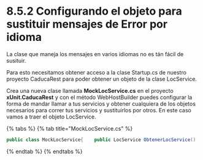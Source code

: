 # 8.5.2 Configurando el objeto para sustituir mensajes de Error por idioma

La clase que maneja los mensajes en varios idiomas no es tán fácil de susituir.

Para esto necesitamos obtener acceso a la clase Startup.cs de nuestro proyecto CaducaRest para poder obtener un objeto de la clase LocService. 

Crea una nueva clase llamada **MockLocService.cs** en el proyecto **xUnit.CaducaRest** y con el método WebHostBuilder puedes configurar la forma de mandar llamar a tus servicios y obtener cualquiera de los objetos necesarios para correr tus servicios y sustituirlos por otros. En este caso vamos a traer el objeto LocService.

{% tabs %}
{% tab title="MockLocService.cs" %}
```csharp
public class MockLocService{    public LocService ObtenerLocService()    {        var builder = new WebHostBuilder()                        .UseStartup<Startup>()                        .ConfigureAppConfiguration((context, config) =>                        {                            config.SetBasePath(Path.Combine(                                Directory.GetCurrentDirectory(),                                "..", "..", "..", "..", "CaducaRest"));                            config.AddJsonFile("appsettings.json");                        });        var scope = builder.Build().Services.CreateScope();        return scope.ServiceProvider                            .GetRequiredService<LocService>();    }}
```
{% endtab %}
{% endtabs %}

